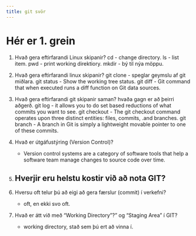 ```yaml
---
title: git svör
---
```


# Hér er 1. grein

1. Hvað gera eftirfarandi Linux skipanir?
    cd - change directory.
    ls - list item.
    pwd - print working direktiory.
    mkdir - bý til nýa möppu.
2.  Hvað gera eftirfarandi linux skipanir?
    git clone - speglar geymslu af git miðlara.
    git status - Show the working tree status.
    git diff - Git command that when executed runs a diff function on Git data sources.

3. Hvað gera eftirfarandi git skipanir saman? hvaða gagn er að þeirri aðgerð.
    git log - it allows you to do set based reductions of what commits you want to see.
    git checkout - The git checkout command operates upon three distinct entities: files, commits, .and branches.
    git branch - A branch in Git is simply a lightweight movable pointer to one of these commits.
4. Hvað er útgáfustýring (Version Control)? 
    - Version control systems are a category of software tools that help a software team manage changes to source code over time.
5. Hverjir eru helstu kostir við að nota GIT? 
    - 
6. Hversu oft telur þú að eigi að gera færslur (commit) í verkefni? 
    - oft, en ekki svo oft.
7. Hvað er átt við með “Working Directory”?” og “Staging Area” í GIT? 
    - working directory, stað sem þú ert að vinna í.